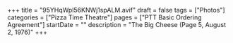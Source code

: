 +++
title = "95YHqWpl56KNWj1spALM.avif"
draft = false
tags = ["Photos"]
categories = ["Pizza Time Theatre"]
pages = ["PTT Basic Ordering Agreement"]
startDate = ""
description = "The Big Cheese (Page 5, August 2, 1976)"
+++
